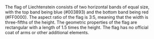 The flag of Liechtenstein consists of two horizontal bands of equal size, with the top band being blue (#003893) and the bottom band being red (#FF0000). The aspect ratio of the flag is 3:5, meaning that the width is three-fifths of the height. The geometric properties of the flag are rectangular with a length of 1.5 times the height. The flag has no official coat of arms or other additional elements.